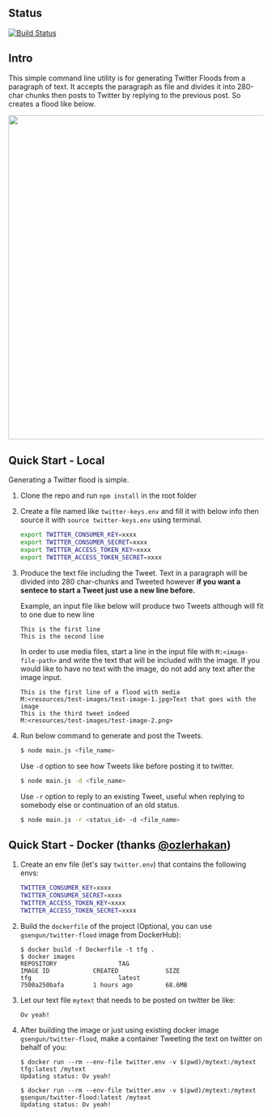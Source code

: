 ## Status
[![Build Status](https://travis-ci.org/gokhansengun/twitter-flood-generator.svg?branch=master)](https://travis-ci.org/gokhansengun/twitter-flood-generator)

## Intro

This simple command line utility is for generating Twitter Floods from a paragraph of text. It accepts the paragraph as file and divides it into 280-char chunks then posts to Twitter by replying to the previous post. So creates a flood like below.

<img src="https://raw.github.com/gokhansengun/twitter-flood-generator/master/resources/example.png" width="640">

## Quick Start - Local

Generating a Twitter flood is simple.

1. Clone the repo and run `npm install` in the root folder

2. Create a file named like `twitter-keys.env` and fill it with below info then source it with `source twitter-keys.env` using terminal.

    ```bash
    export TWITTER_CONSUMER_KEY=xxxx
    export TWITTER_CONSUMER_SECRET=xxxx
    export TWITTER_ACCESS_TOKEN_KEY=xxxx
    export TWITTER_ACCESS_TOKEN_SECRET=xxxx
    ```

3. Produce the text file including the Tweet. Text in a paragraph will be divided into 280 char-chunks and Tweeted however **if you want a sentece to start a Tweet just use a new line before.**

    Example, an input file like below will produce two Tweets although will fit to one due to new line

    ```
    This is the first line
    This is the second line
    ```

    In order to use media files, start a line in the input file with `M:<image-file-path>` and write the text that will be included with the image. If you would like to have no text with the image, do not add any text after the image input.

    ```
    This is the first line of a flood with media
    M:<resources/test-images/test-image-1.jpg>Text that goes with the image
    This is the third tweet indeed
    M:<resources/test-images/test-image-2.png>
    ```

4. Run below command to generate and post the Tweets.

    ```bash
    $ node main.js <file_name>
    ```

    Use `-d` option to see how Tweets like before posting it to twitter.

    ```bash
    $ node main.js -d <file_name>
    ```

    Use `-r` option to reply to an existing Tweet, useful when replying to somebody else or continuation of an old status.

    ```bash
    $ node main.js -r <status_id> -d <file_name>
    ```

## Quick Start - Docker (thanks [@ozlerhakan](https://github.com/ozlerhakan))

1. Create an env file (let's say `twitter.env`) that contains the following envs:

    ```bash
    TWITTER_CONSUMER_KEY=xxxx
    TWITTER_CONSUMER_SECRET=xxxx
    TWITTER_ACCESS_TOKEN_KEY=xxxx
    TWITTER_ACCESS_TOKEN_SECRET=xxxx
    ```

2. Build the `dockerfile` of the project (Optional, you can use `gsengun/twitter-flood` image from DockerHub):

    ```
    $ docker build -f Dockerfile -t tfg .
    $ docker images
    REPOSITORY                 TAG                                        IMAGE ID            CREATED             SIZE
    tfg                        latest                                     7500a250bafa        1 hours ago         68.6MB
    ```

3. Let our text file `mytext` that needs to be posted on twitter be like:

    ```
    Ov yeah!
    ```

4. After building the image or just using existing docker image `gsengun/twitter-flood`, make a container Tweeting the text on twitter on behalf of you:

    ```
    $ docker run --rm --env-file twitter.env -v $(pwd)/mytext:/mytext tfg:latest /mytext
    Updating status: Ov yeah!
    
    $ docker run --rm --env-file twitter.env -v $(pwd)/mytext:/mytext gsengun/twitter-flood:latest /mytext
    Updating status: Ov yeah!
    ```
